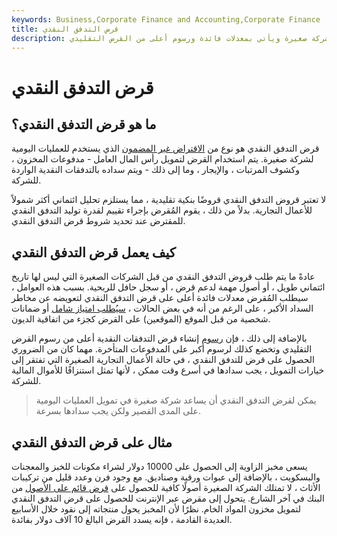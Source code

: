 ```yaml
---
keywords: Business,Corporate Finance and Accounting,Corporate Finance
title: قرض التدفق النقدي
description: قرض التدفق النقدي هو نوع من الاقتراض غير المضمون الذي يتم استخدامه للعمليات اليومية لشركة صغيرة ويأتي بمعدلات فائدة ورسوم أعلى من القرض التقليدي.
---
```


# قرض التدفق النقدي
## ما هو قرض التدفق النقدي؟

قرض التدفق النقدي هو نوع من [الاقتراض غير المضمون](/unsecuredloan) الذي يستخدم للعمليات اليومية لشركة صغيرة. يتم استخدام القرض لتمويل رأس المال العامل - مدفوعات المخزون ، وكشوف المرتبات ، والإيجار ، وما إلى ذلك - ويتم سداده بالتدفقات النقدية الواردة للشركة.

لا تعتبر قروض التدفق النقدي قروضًا بنكية تقليدية ، مما يستلزم تحليل ائتماني أكثر شمولاً للأعمال التجارية. بدلاً من ذلك ، يقوم المُقرض بإجراء تقييم لقدرة توليد التدفق النقدي للمقترض عند تحديد شروط قرض التدفق النقدي.

## كيف يعمل قرض التدفق النقدي

عادةً ما يتم طلب قروض التدفق النقدي من قبل الشركات الصغيرة التي ليس لها تاريخ ائتماني طويل ، أو أصول مهمة لدعم قرض ، أو سجل حافل للربحية. بسبب هذه العوامل ، سيطلب المُقرض معدلات فائدة أعلى على قرض التدفق النقدي لتعويضه عن مخاطر السداد الأكبر ، على الرغم من أنه في بعض الحالات ، [سيُطلب امتياز شامل](/blanketlien) أو ضمانات شخصية من قبل الموقع (الموقعين) على القرض كجزء من اتفاقية الديون.

بالإضافة إلى ذلك ، فإن [رسوم](/origination-fee) إنشاء قرض التدفقات النقدية أعلى من رسوم القرض التقليدي وتخضع كذلك لرسوم أكبر على المدفوعات المتأخرة. مهما كان من الضروري الحصول على قرض للتدفق النقدي ، في حالة الأعمال التجارية الصغيرة التي تفتقر إلى خيارات التمويل ، يجب سدادها في أسرع وقت ممكن ، لأنها تمثل استنزافًا للأموال المالية للشركة.

> يمكن لقرض التدفق النقدي أن يساعد شركة صغيرة في تمويل العمليات اليومية على المدى القصير ولكن يجب سدادها بسرعة.

>

## مثال على قرض التدفق النقدي

يسعى مخبز الزاوية إلى الحصول على 10000 دولار لشراء مكونات للخبز والمعجنات والبسكويت ، بالإضافة إلى عبوات ورقية وصناديق. مع وجود فرن وعدد قليل من تركيبات الأثاث ، لا تمتلك الشركة الصغيرة أصولًا كافية للحصول على [قرض قائم على الأصول](/assetbasedlending) من البنك في آخر الشارع. يتحول إلى مقرض عبر الإنترنت للحصول على قرض التدفق النقدي لتمويل مخزون المواد الخام. نظرًا لأن المخبز يحول منتجاته إلى نقود خلال الأسابيع العديدة القادمة ، فإنه يسدد القرض البالغ 10 آلاف دولار بفائدة.

